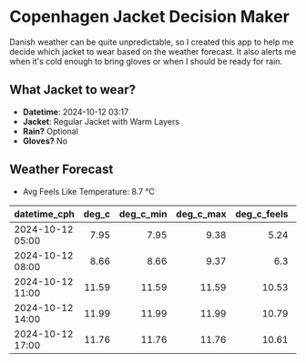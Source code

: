 
# Copenhagen Jacket Decision Maker

Danish weather can be quite unpredictable, so I created this app to help me decide which jacket to wear based on the weather forecast. 
It also alerts me when it's cold enough to bring gloves or when I should be ready for rain.

## What Jacket to wear?

- **Datetime**: 2024-10-12 03:17
- **Jacket**: Regular Jacket with Warm Layers
- **Rain?** Optional
- **Gloves?** No

## Weather Forecast
- Avg Feels Like Temperature: 8.7 °C

| datetime_cph     |   deg_c |   deg_c_min |   deg_c_max |   deg_c_feels | weather   | wind   | rain   |
|:-----------------|--------:|------------:|------------:|--------------:|:----------|:-------|:-------|
| 2024-10-12 05:00 |    7.95 |        7.95 |        9.38 |          5.24 | Clouds    | Low    | None   |
| 2024-10-12 08:00 |    8.66 |        8.66 |        9.37 |          6.3  | Clouds    | Low    | None   |
| 2024-10-12 11:00 |   11.59 |       11.59 |       11.59 |         10.53 | Rain      | Medium | Low    |
| 2024-10-12 14:00 |   11.99 |       11.99 |       11.99 |         10.79 | Clouds    | Medium | None   |
| 2024-10-12 17:00 |   11.76 |       11.76 |       11.76 |         10.61 | Clouds    | High   | None   |
        